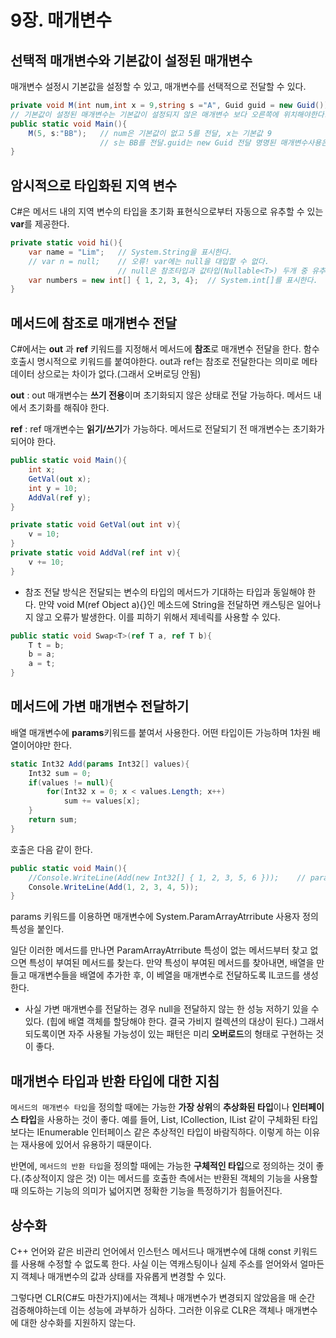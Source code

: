 # 9장. 매개변수

## 선택적 매개변수와 기본값이 설정된 매개변수

매개변수 설정시 기본값을 설정할 수 있고, 매개변수를 선택적으로 전달할 수 있다.

```C#
private void M(int num,int x = 9,string s ="A", Guid guid = new Guid()){ ... }
// 기본값이 설정된 매개변수는 기본값이 설정되지 않은 매개변수 보다 오른쪽에 위치해야한다.
public static void Main(){
    M(5, s:"BB");	// num은 기본값이 없고 5를 전달, x는 기본값 9 
    				// s는 BB를 전달.guid는 new Guid 전달 명명된 매개변수사용은 오른쪽에 위치해야함
}
```



## 암시적으로 타입화된 지역 변수

C#은 메서드 내의 지역 변수의 타입을 초기화 표현식으로부터 자동으로 유추할 수 있는 **var**를 제공한다.

```C#
private static void hi(){
    var name = "Lim";	// System.String을 표시한다.
    // var n = null;	// 오류! var에는 null을 대입할 수 없다.
    					// null은 참조타입과 값타입(Nullable<T>) 두개 중 유추가 불가능
    var numbers = new int[] { 1, 2, 3, 4};	// System.int[]를 표시한다.
}
```



## 메서드에 참조로 매개변수 전달

C#에서는 **out** 과 **ref** 키워드를 지정해서 메서드에 **참조**로 매개변수 전달을 한다. 함수 호출시 명시적으로 키워드를 붙여야한다. out과 ref는 참조로 전달한다는 의미로 메타데이터 상으로는 차이가 없다.(그래서 오버로딩 안됨)

**out** : out 매개변수는 **쓰기 전용**이며 초기화되지 않은 상태로 전달 가능하다. 메서드 내에서 초기화를 해줘야 한다.

**ref** : ref 매개변수는 **읽기/쓰기**가 가능하다. 메서드로 전달되기 전 매개변수는 초기화가 되어야 한다.

```c#
public static void Main(){
    int x;
    GetVal(out x);
    int y = 10;
    AddVal(ref y);
}

private static void GetVal(out int v){
    v = 10;
}
private static void AddVal(ref int v){
    v += 10;
}
```

- 참조 전달 방식은 전달되는 변수의 타입의 메서드가 기대하는 타입과 동일해야 한다. 만약 void M(ref Object a){}인 메소드에 String을 전달하면 캐스팅은 일어나지 않고 오류가 발생한다. 이를 피하기 위해서 제네릭<T>를 사용할 수 있다.

```c#
public static void Swap<T>(ref T a, ref T b){
    T t = b;
    b = a;
    a = t;
}
```



## 메서드에 가변 매개변수 전달하기

배열 매개변수에 **params**키워드를 붙여서 사용한다. 어떤 타입이든 가능하며 1차원 배열이어야만 한다.

```c#
static Int32 Add(params Int32[] values){
    Int32 sum = 0;
    if(values != null){
        for(Int32 x = 0; x < values.Length; x++)
            sum += values[x];
    }
    return sum;
}
```

호출은 다음 같이 한다.

```c#
public static void Main(){
    //Console.WriteLine(Add(new Int32[] { 1, 2, 3, 5, 6 }));	// params가 없을 시
    Console.WriteLine(Add(1, 2, 3, 4, 5));
}
```

params 키워드를 이용하면 매개변수에 System.ParamArrayAtrribute 사용자 정의 특성을 붙인다. 

일단 이러한 메서드를 만나면 ParamArrayAtrribute 특성이 없는 메서드부터 찾고 없으면 특성이 부여된 메서드를 찾는다. 만약 특성이 부여된 메서드를 찾아내면, 배열을 만들고 매개변수들을 배열에 추가한 후, 이 베열을 매개변수로 전달하도록 IL코드를 생성한다.

- 사실 가변 매개변수를 전달하는 경우 null을 전달하지 않는 한 성능 저하기 있을 수 있다. (힙에 배열 객체를 할당해야 한다. 결국 가비지 컬렉션의 대상이 된다.) 그래서 되도록이면 자주 사용될 가능성이 있는 패턴은 미리 **오버로드**의 형태로 구현하는 것이 좋다.



## 매개변수 타입과 반환 타입에 대한 지침

`메서드의 매개변수 타입`을 정의할 때에는 가능한 **가장 상위**의 **추상화된 타입**이나 **인터페이스 타입**을 사용하는 것이 좋다. 예를 들어, List<T>, ICollection<T>, IList<T> 같이 구체화된 타입 보다는 IEnumerable<T> 인터페이스 같은 추상적인 타입이 바람직하다. 이렇게 하는 이유는 재사용에 있어서 유용하기 때문이다.

반면에, `메서드의 반환 타입`을 정의할 때에는 가능한 **구체적인 타입**으로 정의하는 것이 좋다.(추상적이지 않은 것) 이는 메서드를 호출한 측에서는 반환된 객체의 기능을 사용할 때 의도하는 기능의 의미가 넓어지면 정확한 기능을 특정하기가 힘들어진다.



## 상수화

C++ 언어와 같은 비관리 언어에서 인스턴스 메서드나 매개변수에 대해 const 키워드를 사용해 수정할 수 없도록 한다. 사실 이는 역캐스팅이나 실제 주소를 얻어와서 얼마든지 객체나 매개변수의 값과 상태를 자유롭게 변경할 수 있다.

그렇다면 CLR(C#도 마찬가지)에서는 객체나 매개변수가 변경되지 않았음을 매 순간 검증해야하는데 이는 성능에 과부하가 심하다. 그러한 이유로 CLR은 객체나 매개변수에 대한 상수화를 지원하지 않는다.
